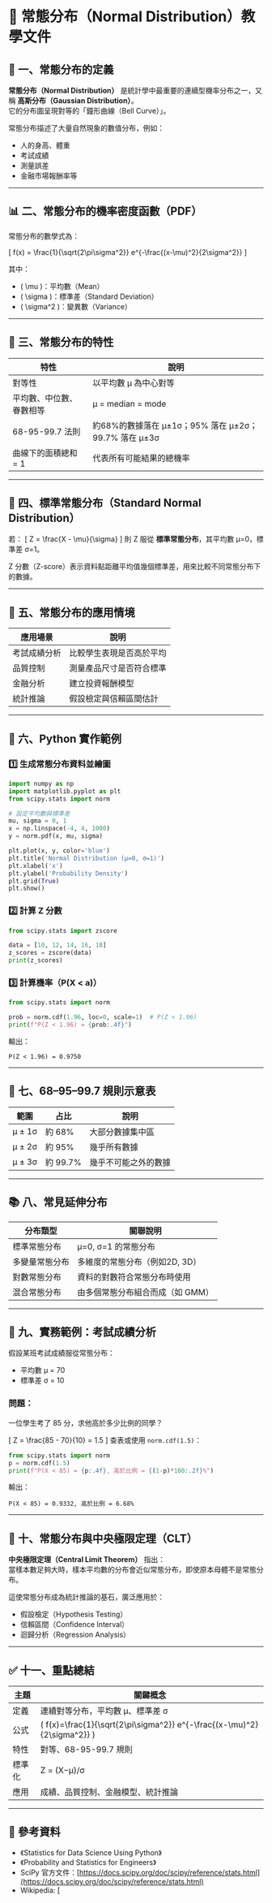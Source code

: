 # 📘 常態分布（Normal Distribution）教學文件

## 🧩 一、常態分布的定義

**常態分布（Normal Distribution）** 是統計學中最重要的連續型機率分布之一，又稱 **高斯分布（Gaussian Distribution）**。  
它的分布圖呈現對等的「鐘形曲線（Bell Curve）」。

常態分布描述了大量自然現象的數值分布，例如：
- 人的身高、體重
- 考試成績
- 測量誤差
- 金融市場報酬率等

---

## 📊 二、常態分布的機率密度函數（PDF）

常態分布的數學式為：

\[
f(x) = \frac{1}{\sqrt{2\pi\sigma^2}} e^{-\frac{(x-\mu)^2}{2\sigma^2}}
\]

其中：
- \( \mu \)：平均數（Mean）
- \( \sigma \)：標準差（Standard Deviation）
- \( \sigma^2 \)：變異數（Variance）

---

## 🧬 三、常態分布的特性

| 特性 | 說明 |
|------|------|
| 對等性 | 以平均數 μ 為中心對等 |
| 平均數、中位數、眷數相等 | μ = median = mode |
| 68-95-99.7 法則 | 約68%的數據落在 μ±1σ；95% 落在 μ±2σ；99.7% 落在 μ±3σ |
| 曲線下的面積總和 = 1 | 代表所有可能結果的總機率 |

---

## 🧮 四、標準常態分布（Standard Normal Distribution）

若：
\[
Z = \frac{X - \mu}{\sigma}
\]
則 Z 服從 **標準常態分布**，其平均數 μ=0，標準差 σ=1。

Z 分數（Z-score）表示資料點距離平均值幾個標準差，用來比較不同常態分布下的數據。

---

## 📘 五、常態分布的應用情境

| 應用場景 | 說明 |
|-----------|------|
| 考試成績分析 | 比較學生表現是否高於平均 |
| 品質控制 | 測量產品尺寸是否符合標準 |
| 金融分析 | 建立投資報酬模型 |
| 統計推論 | 假設檢定與信賴區間估計 |

---

## 🧪 六、Python 實作範例

### 1️⃣ 生成常態分布資料並繪圖
```python
import numpy as np
import matplotlib.pyplot as plt
from scipy.stats import norm

# 設定平均數與標準差
mu, sigma = 0, 1
x = np.linspace(-4, 4, 1000)
y = norm.pdf(x, mu, sigma)

plt.plot(x, y, color='blue')
plt.title('Normal Distribution (μ=0, σ=1)')
plt.xlabel('x')
plt.ylabel('Probability Density')
plt.grid(True)
plt.show()
```

### 2️⃣ 計算 Z 分數
```python
from scipy.stats import zscore

data = [10, 12, 14, 16, 18]
z_scores = zscore(data)
print(z_scores)
```

### 3️⃣ 計算機率（P(X < a)）
```python
from scipy.stats import norm

prob = norm.cdf(1.96, loc=0, scale=1)  # P(Z < 1.96)
print(f"P(Z < 1.96) = {prob:.4f}")
```

輸出：
```
P(Z < 1.96) = 0.9750
```

---

## 🎯 七、68–95–99.7 規則示意表

| 範圍 | 占比 | 說明 |
|------|------|------|
| μ ± 1σ | 約 68% | 大部分數據集中區 |
| μ ± 2σ | 約 95% | 幾乎所有數據 |
| μ ± 3σ | 約 99.7% | 幾乎不可能之外的數據 |

---

## 📚 八、常見延伸分布

| 分布類型 | 關聯說明 |
|-----------|-----------|
| 標準常態分布 | μ=0, σ=1 的常態分布 |
| 多變量常態分布 | 多維度的常態分布（例如2D, 3D） |
| 對數常態分布 | 資料的對數符合常態分布時使用 |
| 混合常態分布 | 由多個常態分布組合而成（如 GMM） |

---

## 🧩 九、實務範例：考試成績分析

假設某班考試成績服從常態分布：
- 平均數 μ = 70
- 標準差 σ = 10

### 問題：
一位學生考了 85 分，求他高於多少比例的同學？

\[
Z = \frac{85 - 70}{10} = 1.5
\]
查表或使用 `norm.cdf(1.5)`：

```python
from scipy.stats import norm
p = norm.cdf(1.5)
print(f"P(X < 85) = {p:.4f}, 高於比例 = {(1-p)*100:.2f}%")
```

輸出：
```
P(X < 85) = 0.9332, 高於比例 = 6.68%
```

---

## 🧭 十、常態分布與中央極限定理（CLT）

**中央極限定理（Central Limit Theorem）** 指出：  
當樣本數足夠大時，樣本平均數的分布會近似常態分布，即使原本母體不是常態分布。

這使常態分布成為統計推論的基石，廣泛應用於：
- 假設檢定（Hypothesis Testing）
- 信賴區間（Confidence Interval）
- 迴歸分析（Regression Analysis）

---

## ✅ 十一、重點總結

| 主題 | 關鍵概念 |
|------|-----------|
| 定義 | 連續對等分布，平均數 μ、標準差 σ |
| 公式 | \( f(x)=\frac{1}{\sqrt{2\pi\sigma^2}} e^{-\frac{(x-\mu)^2}{2\sigma^2}} \) |
| 特性 | 對等、68-95-99.7 規則 |
| 標準化 | Z = (X−μ)/σ |
| 應用 | 成績、品質控制、金融模型、統計推論 |

---

## 📘 參考資料
- 《Statistics for Data Science Using Python》
- 《Probability and Statistics for Engineers》
- SciPy 官方文件：[https://docs.scipy.org/doc/scipy/reference/stats.html](https://docs.scipy.org/doc/scipy/reference/stats.html)
- Wikipedia: [

